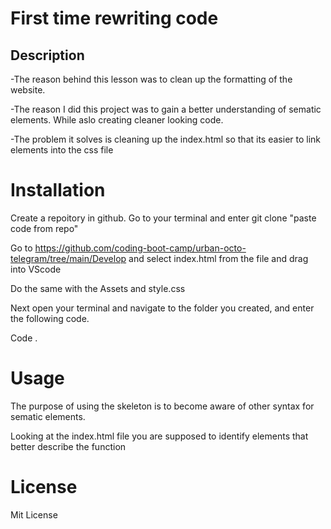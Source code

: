# First time rewriting code
## Description
-The reason behind this lesson was to clean up the formatting of the website. 

-The reason I did this project was to gain a better understanding of sematic elements. While aslo creating cleaner looking code.

-The problem it solves is cleaning up the index.html so that its easier to link elements into the css file


# Installation
Create a repoitory in github.
Go to your terminal and enter git clone "paste code from repo"

Go to https://github.com/coding-boot-camp/urban-octo-telegram/tree/main/Develop and select index.html from the file and drag into VScode

Do the same with the Assets and style.css

 Next open your terminal and navigate to the folder you created, and enter the following code. 
 
 Code . 

 # Usage
 The purpose of using the skeleton is to become aware of other syntax for sematic elements.

 Looking at the index.html file you are supposed to identify elements that better describe the function 

 # License 
 Mit License